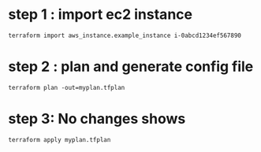# step 1 : import ec2 instance

```
terraform import aws_instance.example_instance i-0abcd1234ef567890
```

# step 2 : plan and generate config file

```
terraform plan -out=myplan.tfplan
```

# step 3: No changes shows 

```
terraform apply myplan.tfplan
```
